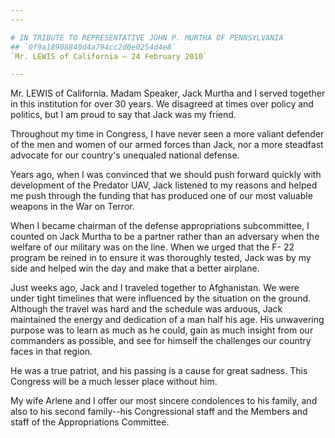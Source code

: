 ```yaml
---
---

# IN TRIBUTE TO REPRESENTATIVE JOHN P. MURTHA OF PENNSYLVANIA
## `0f9a18908840d4a794cc2d0e0254d4e8`
`Mr. LEWIS of California — 24 February 2010`

---
```



Mr. LEWIS of California. Madam Speaker, Jack Murtha and I served 
together in this institution for over 30 years. We disagreed at times 
over policy and politics, but I am proud to say that Jack was my 
friend.

Throughout my time in Congress, I have never seen a more valiant 
defender of the men and women of our armed forces than Jack, nor a more 
steadfast advocate for our country's unequaled national defense.

Years ago, when I was convinced that we should push forward quickly 
with development of the Predator UAV, Jack listened to my reasons and 
helped me push through the funding that has produced one of our most 
valuable weapons in the War on Terror.

When I became chairman of the defense appropriations subcommittee, I 
counted on Jack Murtha to be a partner rather than an adversary when 
the welfare of our military was on the line. When we urged that the F-
22 program be reined in to ensure it was thoroughly tested, Jack was by 
my side and helped win the day and make that a better airplane.

Just weeks ago, Jack and I traveled together to Afghanistan. We were 
under tight timelines that were influenced by the situation on the 
ground. Although the travel was hard and the schedule was arduous, Jack 
maintained the energy and dedication of a man half his age. His 
unwavering purpose was to learn as much as he could, gain as much 
insight from our commanders as possible, and see for himself the 
challenges our country faces in that region.

He was a true patriot, and his passing is a cause for great sadness. 
This Congress will be a much lesser place without him.

My wife Arlene and I offer our most sincere condolences to his 
family, and also to his second family--his Congressional staff and the 
Members and staff of the Appropriations Committee.